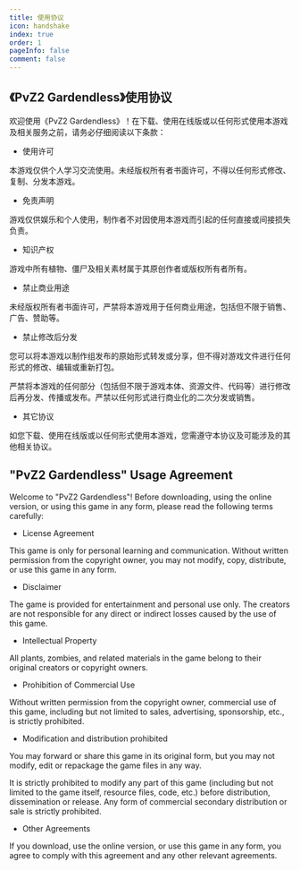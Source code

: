 ```yaml
---
title: 使用协议
icon: handshake
index: true
order: 1
pageInfo: false
comment: false
---
```

## 《PvZ2 Gardendless》使用协议

欢迎使用《PvZ2 Gardendless》！在下载、使用在线版或以任何形式使用本游戏及相关服务之前，请务必仔细阅读以下条款：

- 使用许可

本游戏仅供个人学习交流使用。未经版权所有者书面许可，不得以任何形式修改、复制、分发本游戏。

- 免责声明

游戏仅供娱乐和个人使用，制作者不对因使用本游戏而引起的任何直接或间接损失负责。

- 知识产权

游戏中所有植物、僵尸及相关素材属于其原创作者或版权所有者所有。

- 禁止商业用途

未经版权所有者书面许可，严禁将本游戏用于任何商业用途，包括但不限于销售、广告、赞助等。

- 禁止修改后分发

您可以将本游戏以制作组发布的原始形式转发或分享，但不得对游戏文件进行任何形式的修改、编辑或重新打包。

严禁将本游戏的任何部分（包括但不限于游戏本体、资源文件、代码等）进行修改后再分发、传播或发布。严禁以任何形式进行商业化的二次分发或销售。

- 其它协议

如您下载、使用在线版或以任何形式使用本游戏，您需遵守本协议及可能涉及的其他相关协议。

## "PvZ2 Gardendless" Usage Agreement

Welcome to "PvZ2 Gardendless"! Before downloading, using the online version, or using this game in any form, please read the following terms carefully:

- License Agreement

This game is only for personal learning and communication. Without written permission from the copyright owner, you may not modify, copy, distribute, or use this game in any form.

- Disclaimer

The game is provided for entertainment and personal use only. The creators are not responsible for any direct or indirect losses caused by the use of this game.

- Intellectual Property

All plants, zombies, and related materials in the game belong to their original creators or copyright owners.

- Prohibition of Commercial Use

Without written permission from the copyright owner, commercial use of this game, including but not limited to sales, advertising, sponsorship, etc., is strictly prohibited.

- Modification and distribution prohibited

You may forward or share this game in its original form, but you may not modify, edit or repackage the game files in any way.

It is strictly prohibited to modify any part of this game (including but not limited to the game itself, resource files, code, etc.) before distribution, dissemination or release. Any form of commercial secondary distribution or sale is strictly prohibited.

- Other Agreements

If you download, use the online version, or use this game in any form, you agree to comply with this agreement and any other relevant agreements.
